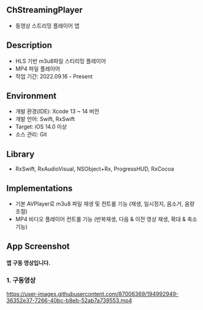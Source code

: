 ## ChStreamingPlayer
* 동영상 스트리밍 플레이어 앱

## Description
* HLS 기반 m3u8파일 스티리밍 플레이어
* MP4 파일 플레이어 
* 작업 기간: 2022.09.16 - Present

## Environment
* 개발 환경(IDE): Xcode 13 ~ 14 버전
* 개발 언어: Swift, RxSwift
* Target: iOS 14.0 이상
* 소스 관리: Git

## Library
* RxSwift, RxAudioVisual, NSObject+Rx, ProgressHUD, RxCocoa

## Implementations
* 기본 AVPlayer로 m3u8 파일 재생 및 컨트롤 기능 (재생, 일시정지, 음소거, 음량 조절)
* MP4 비디오 플레이어 컨트롤 기능 (반복재생, 다음 & 이전 영상 재생, 확대 & 축소 기능)

## App Screenshot
#### 앱 구동 영상입니다.
### 1. 구동영상

https://user-images.githubusercontent.com/87006369/194992949-36352e37-7266-40bc-b8eb-52ab7a739553.mp4



